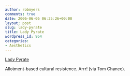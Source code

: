 ```yaml
---
author: robmyers
comments: true
date: 2006-06-05 06:35:26+00:00
layout: post
slug: lady-pyrate
title: Lady Pyrate
wordpress_id: 954
categories:
- Aesthetics
---
```


[Lady Pyrate  
](http://www.ladypirate.co.uk/)  
  
Allotment-based cultural resistence. Arrr! (via Tom Chance).  


